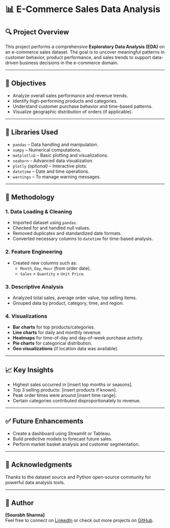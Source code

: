 # 📊 E-Commerce Sales Data Analysis

## 🔍 Project Overview
This project performs a comprehensive **Exploratory Data Analysis (EDA)** on an e-commerce sales dataset. The goal is to uncover meaningful patterns in customer behavior, product performance, and sales trends to support data-driven business decisions in the e-commerce domain.

---

## 🎯 Objectives
- Analyze overall sales performance and revenue trends.
- Identify high-performing products and categories.
- Understand customer purchase behavior and time-based patterns.
- Visualize geographic distribution of orders (if applicable).

---

## 🧰 Libraries Used
- `pandas` – Data handling and manipulation.
- `numpy` – Numerical computations.
- `matplotlib` – Basic plotting and visualizations.
- `seaborn` – Advanced data visualization.
- `plotly` *(optional)* – Interactive plots.
- `datetime` – Date and time operations.
- `warnings` – To manage warning messages.

---

## 🧪 Methodology

### 1. Data Loading & Cleaning
- Imported dataset using `pandas`.
- Checked for and handled null values.
- Removed duplicates and standardized date formats.
- Converted necessary columns to `datetime` for time-based analysis.

### 2. Feature Engineering
- Created new columns such as:
  - `Month`, `Day`, `Hour` (from order date).
  - `Sales` = `Quantity` × `Unit Price`.

### 3. Descriptive Analysis
- Analyzed total sales, average order value, top selling items.
- Grouped data by product, category, time, and region.

### 4. Visualizations
- **Bar charts** for top products/categories.
- **Line charts** for daily and monthly revenue.
- **Heatmaps** for time-of-day and day-of-week purchase activity.
- **Pie charts** for categorical distribution.
- **Geo visualizations** (if location data was available).

---

## 📈 Key Insights
- Highest sales occurred in [insert top months or seasons].
- Top 3 selling products: [insert products if known].
- Peak order times were around [insert time range].
- Certain categories contributed disproportionately to revenue.

---

## ✅ Future Enhancements
- Create a dashboard using Streamlit or Tableau.
- Build predictive models to forecast future sales.
- Perform market basket analysis and customer segmentation.

---

## 🙌 Acknowledgments
Thanks to the dataset source and Python open-source community for powerful data analysis tools.

---

## 📌 Author
**[Sourabh Sharma]**  
Feel free to connect on [LinkedIn](https://www.linkedin.com/in/tgsaurabhs) or check out more projects on [GitHub](https://github.com/tgsaurabhs).

